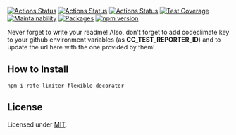 [![Actions Status](https://github.com/Codibre/rate-limiter-flexible-decorator/workflows/build/badge.svg)](https://github.com/Codibre/rate-limiter-flexible-decorator/actions)
[![Actions Status](https://github.com/Codibre/rate-limiter-flexible-decorator/workflows/test/badge.svg)](https://github.com/Codibre/rate-limiter-flexible-decorator/actions)
[![Actions Status](https://github.com/Codibre/rate-limiter-flexible-decorator/workflows/lint/badge.svg)](https://github.com/Codibre/rate-limiter-flexible-decorator/actions)
[![Test Coverage](https://api.codeclimate.com/v1/badges/65e41e3018643f28168e/test_coverage)](https://codeclimate.com/github/Codibre/rate-limiter-flexible-decorator/test_coverage)
[![Maintainability](https://api.codeclimate.com/v1/badges/65e41e3018643f28168e/maintainability)](https://codeclimate.com/github/Codibre/rate-limiter-flexible-decorator/maintainability)
[![Packages](https://david-dm.org/Codibre/rate-limiter-flexible-decorator.svg)](https://david-dm.org/Codibre/rate-limiter-flexible-decorator)
[![npm version](https://badge.fury.io/js/%40codibre%2Frate-limiter-flexible-decorator.svg)](https://badge.fury.io/js/%40codibre%2Frate-limiter-flexible-decorator)

Never forget to write your readme! Also, don't forget to add codeclimate key to your github environment variables (as **CC_TEST_REPORTER_ID**) and to update the url here with the one provided by them!

## How to Install

```
npm i rate-limiter-flexible-decorator
```

## License

Licensed under [MIT](https://en.wikipedia.org/wiki/MIT_License).
